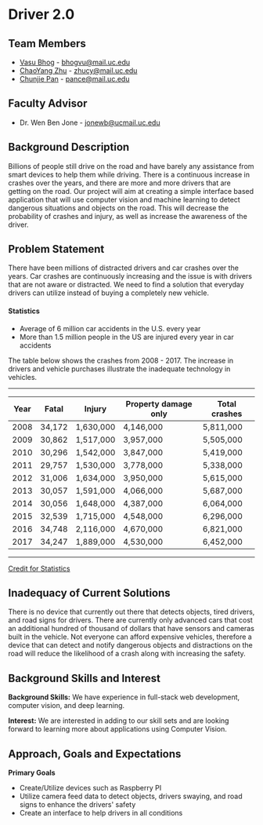 # Driver 2.0

## Team Members
* [Vasu Bhog](https://github.com/VasuBhog) - bhogvu@mail.uc.edu
* [ChaoYang Zhu](https://github.com/ChaoYang-Zhu) - zhucy@mail.uc.edu
* [Chunjie Pan](https://github.com/PanChunjie) - pance@mail.uc.edu

## Faculty Advisor
* Dr. Wen Ben Jone - jonewb@ucmail.uc.edu

## Background Description
Billions of people still drive on the road and have barely any assistance from smart devices to help them while driving. There is a continuous increase in crashes over the years, and there are more and more drivers that are getting on the road. Our project will aim at creating a simple interface based application that will use computer vision and machine learning to detect dangerous situations and objects on the road. This will decrease the probability of crashes and injury, as well as increase the awareness of the driver. 

## Problem Statement
There have been millions of distracted drivers and car crashes over the years. Car crashes are continuously increasing and the issue is with drivers that are not aware or distracted. We need to find a solution that everyday drivers can utilize instead of buying a completely new vehicle. 

#### Statistics
- Average of 6 million car accidents in the U.S. every year
- More than 1.5 million people in the US are injured every year in car accidents

The table below shows the crashes from 2008 - 2017. The increase in drivers and vehicle purchases illustrate the inadequate technology in vehicles.

***
| Year | Fatal | Injury | Property damage only | Total crashes |
| --- | --- | --- | --- | --- |
| 2008 | 34,172 | 1,630,000 | 4,146,000 | 5,811,000 |
| 2009 | 30,862 | 1,517,000 | 3,957,000 | 5,505,000 |
| 2010 | 30,296 | 1,542,000 | 3,847,000 | 5,419,000 |
| 2011 | 29,757 | 1,530,000 | 3,778,000 | 5,338,000 |
| 2012 | 31,006 | 1,634,000 | 3,950,000 | 5,615,000 |
| 2013 | 30,057 | 1,591,000 | 4,066,000 | 5,687,000 |
| 2014 | 30,056 | 1,648,000 | 4,387,000 | 6,064,000 |
| 2015 | 32,539 | 1,715,000 | 4,548,000 | 6,296,000 |
| 2016 | 34,748 | 2,116,000 | 4,670,000 | 6,821,000 |
| 2017 | 34,247 | 1,889,000 | 4,530,000 | 6,452,000 |
***
[Credit for Statistics](https://www.iii.org/fact-statistic/facts-statistics-highway-safety)

## Inadequacy of Current Solutions
There is no device that currently out there that detects objects, tired drivers, and road signs for drivers. There are currently only advanced cars that cost an additional hundred of thousand of dollars that have sensors and cameras built in the vehicle. Not everyone can afford expensive vehicles, therefore a device that can detect and notify dangerous objects and distractions on the road will reduce the likelihood of a crash along with increasing the safety.


## Background Skills and Interest
**Background Skills:** We have experience in full-stack web development, computer vision, and deep learning.

**Interest:** We are interested in adding to our skill sets and are looking forward to learning more about applications using Computer Vision.

## Approach, Goals and Expectations
**Primary Goals**
* Create/Utilize devices such as Raspberry PI
* Utilize camera feed data to detect objects, drivers swaying, and road signs to enhance the drivers' safety
* Create an interface to help drivers in all conditions
